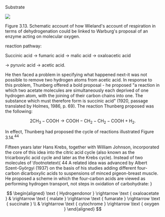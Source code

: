 Substrate

![](https://cdn.mathpix.com/cropped/2024_06_22_3ebec2533792a73771cfg-1.jpg?height=432&width=1128&top_left_y=257&top_left_x=172)

Figure 3.13. Schematic account of how Wieland's account of respiration in terms of dehydrogenation could be linked to Warburg's proposal of an enzyme acting on molecular oxygen.

reaction pathway:

Succinic acid $\rightarrow$ fumaric acid $\rightarrow$ malic acid $\rightarrow$ oxaloacetic acid

$\rightarrow$ pyruvic acid $\rightarrow$ acetic acid.

He then faced a problem in specifying what happened next-it was not possible to remove two hydrogen atoms from acetic acid. In response to this problem, Thunberg offered a bold proposal - he proposed "a reaction in which two acetate molecules are simultaneously each deprived of one hydrogen atom, with the joining of their carbon chains into one. The substance which must therefore form is succinic acid" (1920, passage translated by Holmes, 1986, p. 69). The reaction Thunberg proposed was the following:

$$
2 \mathrm{CH}_{3}-\mathrm{COOH} \rightarrow \mathrm{COOH}-\mathrm{CH}_{2}-\mathrm{CH}_{2}-\mathrm{COOH}+\mathrm{H}_{2} \text {. }
$$

In effect, Thunberg had proposed the cycle of reactions illustrated Figure $3.14 .^{44}$

Fifteen years later Hans Krebs, together with William Johnson, incorporated the core of this idea into the citric acid cycle (also known as the tricarboxylic acid cycle and later as the Krebs cycle). Instead of two molecules of
\footnotetext{
44 A related idea was advanced by Albert Szent-Györgyi (1937) on the basis of his studies adding different four-carbon dicarboxylic acids to suspensions of minced pigeon-breast muscle. $\mathrm{He}$ proposed a scheme in which the four-carbon acids are viewed as performing hydrogen transport, not steps in oxidation of carbohydrate:
}

$$
\begin{aligned}
\text { Hydrogendonor } \rightarrow \text { oxaloacetate } & \rightarrow \text { malate } \rightarrow \text { fumarate } \rightarrow \text { succinate } \\
& \rightarrow \text { cytochrome } \rightarrow \text { oxygen }
\end{aligned}
$$